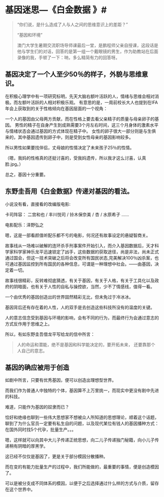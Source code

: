# 基因迷思—《白金数据 》#

> “你们说，是什么造成了人与人之间的思维意识上的差距？”
> 
> “基因和环境”
> 
> 澳门大学生暑期交流职场导师课最后一堂，是鹏程师父亲自授课，这段话是他与学生们的对话，回答的是第一组一个戴眼镜的男生，作为助教站在后面录像的我，手顿了一下：呐，多么精简有力的回答呀。


## 基因决定了一个人至少50％的样子，外貌与思维意识。 ##

在积极心理学中有一项研究标明，先天大脑右额叶活跃的人，情绪与思维会相对消极。而左额叶活跃的人相对积极乐观。
有意思的是，一周前校长大人也提到在IFA年会上获取到的关于性格倾向在基因层面的一个视角：

一个人的基因由父母两方贡献，而在性格上要去看父亲精子的质量与母亲卵子的基因。
男性的精子在自身产生到成熟需要3个月左右时间，这三个月身体的激素水平与情绪状态会通过基因的方式体现在精子中。
女性的卵子很大一部分则是与生俱来的，其中基因遗传到卵子中，则是受到女性母亲的基因影响较多。

所以男性如果要找伴侣，丈母娘的性情决定了未来孩子25％的性情。

（嗯，我妈的性格真的还挺讨喜的，受我妈遗传，所以我才这么讨喜，认真脸.jpg。）

总之，基因十分重要。

## 东野圭吾用《白金数据》传递对基因的看法。 ##

小说没有看，直接看的改编版电影:

卡司阵容： 二宫和也 / 丰川悦司 / 铃木保奈美 / 杏 / 水原希子 ......

电影配乐：泽野弘之

嗯，这是一部看颜值听配乐都不亏的电影，何况还有故事设定的悬疑智商关。

故事线从一场难以破解的连环杀手刑事案件开始引入，而介入基因数据后，天才科学家科学家神乐龙平迅速锁定了凶手，这些数据的获取途径，尚是非法，尚未正式通过国会，但这一技术突破之后将会改变所有国民状态,完美解决100％凶杀案，也可通过基因监控到所有国民的各种信息，可谓是一种理想中社会。——由基因，决定着一切。

故事线很精彩，反转难彻底猜透，有关于基因，有关于人格，有关于工具化以及政府的阴暗面，也有关于人性的自私与操控欲，当然，少不了情感线，值得一看。

一个由优秀的基因创造出的世界固然精彩无比，但未免过于冷冰冰。

基因背后还有存在着的人性，人的双手是去创造这些科技所没有的温度的关键。

人的意志信念受到基因与环境的影响，会有不同的行为，而最终行为会通过意志的方式反作用于思维之上。

所以，有如东野圭吾借龙平写给龙的信中所言：


> 人的命运和潜能，绝不是基因和科学能决定的，要开拓未来， 还要靠那个人自己的意志。

## 基因的确应被用于创造 ##

如剧中所言，只要有优秀基因，便可以创造出理想型世界。

而我们作为普通人中独特的个体，基因算不上万里挑一，而现实中更没有剧中先进的科技。

难道，只能作为基因的奴隶而已？

恰好和绝缘也聊到一些伟大思想家不想被众人所知道的思想理论，顺着这个话题，聊到了为什么官员一定要有私生自的问题，以及现代某位有钱人的基因播种方式：在国外同时找5个代孕，批量生产。。。

嗯，这样就可以向其中大儿子传递正统思想，向二儿子传递独门秘籍，向小儿子传递稍有阴暗的厚黑学。

这已经不仅仅是基因了，更是关于部分模因分散播种。

而在变的有能力批量生产的过程中，我们所能做的，最重要的事情，便是创造模因了。

可以是被分支成不同体系的模因，以便于之后选择通过什么样的方式与介质，留存在这个世界中。
